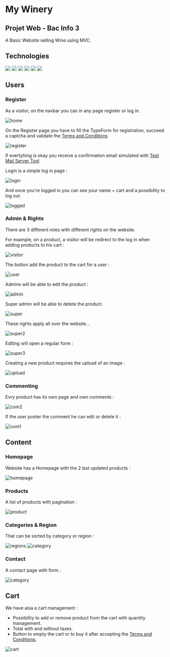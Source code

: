 # My Winery
## Projet Web - Bac Info 3

A Basic Website selling Wine using MVC.

## Technologies 

![](https://img.shields.io/badge/Symfony-4.23.5-green?logo=symfony)
![](https://img.shields.io/badge/PHP-7.4.11-777BB4?logo=php)
![](https://img.shields.io/badge/MySQL-5.7.23-4479A1?logo=mysql)
![](https://img.shields.io/badge/Bootstrap-4.6-7952B3?logo=bootstrap)
![](https://img.shields.io/badge/HMTL-5-E34F26?logo=html5)
![](https://img.shields.io/badge/CSS-3-1572B6?logo=css3)


## Users

### Register

As a visitor, on the navbar you can in any page register or log in.

![home](/screenshots/01-users.png)

On the Register page you have to fill the TypeForm for registration, succeed a captcha and validate the [Terms and Conditions](https://www.termsfeed.com/live/85b82686-19e7-4c5b-b694-ce3476f75477)

![register](/screenshots/02-register.png)

If evertyhing is okay you receive a confirmation email simulated with [Test Mail Server Tool](https://toolheap.com/test-mail-server-tool/)

Login is a simple log in page :

![login](/screenshots/03-login.png)

And once you're logged in you can see your name + cart and a possibility to log out.

![logged](/screenshots/04-logged.png)


### Admin & Rights

There are 3 different roles with different rights on the website.

For example, on a product, a visitor will be redirect to the log in when adding products to his cart :

![visitor](/screenshots/05-visitor.png)

The button add the product to the cart for a user :

![user](/screenshots/06-user.png)

Admins will be able to edit the product :

![admin](/screenshots/07-admin.png)

Super admin will be able to delete the product.

![super](/screenshots/08-super.png)

These rights apply all over the website... 

![super2](/screenshots/09-super2.png)

Editing will open a regular form :

![super3](/screenshots/10-super3.png)

Creating a new product requires the upload of an image :

![upload](/screenshots/18-ulpoad.png)

### Commenting

Evry product has its own page and own comments :

![com2](/screenshots/12-com2.png)

If the user poster the comment he can edit or delete it :

![com1](/screenshots/11-com1.png)


## Content

### Homepage

Website has a Homepage with the 2 last updated products :

![homepage](/screenshots/13-homepage.png)


### Products

A list of products with pagination :

![product](/screenshots/14-product.png)

### Categories & Region

That can be sorted by category or region :

![regions](/screenshots/15-regions.png)
![category](/screenshots/16-category.png)

### Contact 

A contact page with form :

![category](/screenshots/17-contact.png)

## Cart

We have alsa a cart management :

- Possibility to add or remove product from the cart with quantity management.
- Total with and without taxes.
- Button to empty the cart or to buy it after accepting the [Terms and Conditions](https://www.termsfeed.com/live/85b82686-19e7-4c5b-b694-ce3476f75477).

![cart](/screenshots/19-cart.png)